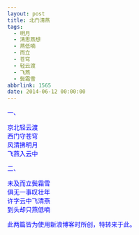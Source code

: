 ```yaml
---
layout: post
title: 北门清燕
tags:
  - 明月
  - 清思燕想
  - 燕低喃
  - 而立
  - 苍穹
  - 轻云渡
  - 飞燕
  - 鬓霜雪
abbrlink: 1565
date: 2014-06-12 00:00:00
---
```


<!-- build time:Sat Jun 23 2018 12:05:15 GMT+0800 (中国标准时间) -->

<span style="color:#00f">一、</span>

<span style="color:#00f">京北轻云渡</span>  
<span style="color:#00f">西门守苍穹</span>  
<span style="color:#00f">风清拂明月</span>  
<span style="color:#00f">飞燕入云中</span>

<span style="color:#00f">二、</span>

<span style="color:#00f">未及而立鬓霜雪</span>  
<span style="color:#00f">俱无一事叹壮年</span>  
<span style="color:#00f">许字云中飞清燕</span>  
<span style="color:#00f">到头却只燕低喃</span>

<span style="color:#00f">此两篇皆为使用新浪博客时所创，特转来于此。</span>

&nbsp;
<!-- rebuild by neat -->